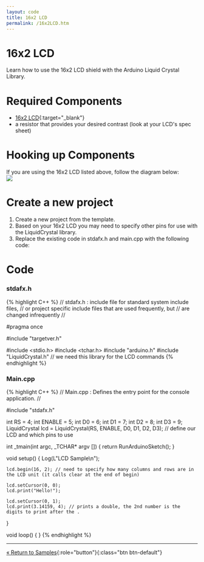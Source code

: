 ```yaml
---
layout: code
title: 16x2 LCD
permalink: /16x2LCD.htm
---
```


# 16x2 LCD
Learn how to use the 16x2 LCD shield with the Arduino Liquid Crystal Library.

# Required Components
* [16x2 LCD](https://www.sparkfun.com/products/255){:target="_blank"}
* a resistor that provides your desired contrast (look at your LCD's spec sheet)

# Hooking up Components
If you are using the 16x2 LCD listed above, follow the diagram below:<br/>
<img src="images/16x2LCDDiagram.png">

# Create a new project

1. Create a new project from the template.
1. Based on your 16x2 LCD you may need to specify other pins for use with the LiquidCrystal library.
1. Replace the existing code in stdafx.h and main.cpp with the following code:

# Code

### stdafx.h
{% highlight C++ %}
// stdafx.h : include file for standard system include files,
// or project specific include files that are used frequently, but
// are changed infrequently
//

#pragma once

#include "targetver.h"

#include <stdio.h>
#include <tchar.h>
#include "arduino.h"
#include "LiquidCrystal.h" // we need this library for the LCD commands
{% endhighlight %}

### Main.cpp
{% highlight C++ %}
// Main.cpp : Defines the entry point for the console application.
//

#include "stdafx.h"

int RS = 4;
int ENABLE = 5;
int D0 = 6;
int D1 = 7;
int D2 = 8;
int D3 = 9;
LiquidCrystal lcd = LiquidCrystal(RS, ENABLE, D0, D1, D2, D3); // define our LCD and which pins to use

int _tmain(int argc, _TCHAR* argv [])
{
    return RunArduinoSketch();
}

void setup()
{
    Log(L"LCD Sample\n");

    lcd.begin(16, 2); // need to specify how many columns and rows are in the LCD unit (it calls clear at the end of begin)

    lcd.setCursor(0, 0);
    lcd.print("Hello!");
    
    lcd.setCursor(0, 1);
    lcd.print(3.14159, 4); // prints a double, the 2nd number is the digits to print after the .
}

void loop()
{
}
{% endhighlight %}


---

[&laquo; Return to Samples](SampleApps.htm){:role="button"}{:class="btn btn-default"}
